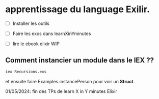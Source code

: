# apprentissage du language Exilir.


- [ ] Installer les outils
- [ ] Faire les exos dans learnXinYminutes
- [ ]  lire le ebook elixir WIP


## Comment instancier un module dans le IEX ??
```bash
iex Recursions.exs
```

et ensuite faire Examples.instancePerson pour voir un **Struct**.

01/05/2024: fin des TPs de learn X in Y minutes Elixir
